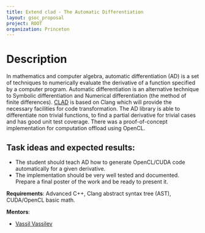 ```yaml
---
title: Extend clad - The Automatic Differentiation
layout: gsoc_proposal
project: ROOT
organization: Princeton
---
```


# Description

In mathematics and computer algebra, automatic differentiation (AD) is a set of techniques to numerically evaluate the derivative of a function specified by a computer program. Automatic differentiation is an alternative technique to Symbolic differentiation and Numerical differentiation (the method of finite differences).  [CLAD](https://github.com/vgvassilev/clad) is based on Clang which will provide the necessary facilities for code transformation. The AD library is able to differentiate non trivial functions, to find a partial derivative for trivial cases and has good unit test coverage. There was a proof-of-concept implementation for computation offload using OpenCL.


## Task ideas and expected results:  
 * The student should teach AD how to generate OpenCL/CUDA code automatically for a given derivative.
 * The implementation should be very well tested and documented. Prepare a final poster of the work and be ready to present it.

**Requirements**: Advanced C++, Clang abstract syntax tree (AST), CUDA/OpenCL basic math.

**Mentors**: 

  *  [Vassil Vassilev](mailto:sft-gsoc@cern.ch)
